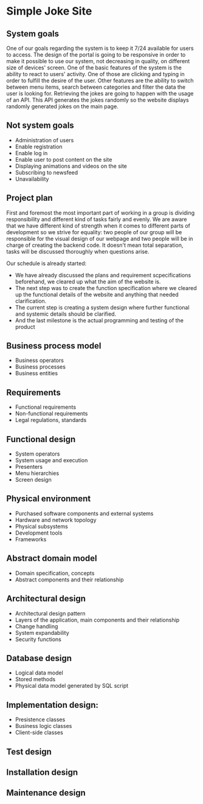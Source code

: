 # Simple Joke Site

## System goals
One of our goals regarding the system is to keep it 7/24 available for users to access. The design of the portal is going to be responsive in order to make it possible to use our system, not decreasing in quality, on different size of devices' screen. One of the basic features of the system is the ability to react to users' activity. One of those are clicking and typing in order to fulfill the desire of the user. Other features are the ability to switch between menu items, search between categories and filter the data the user is looking for. Retrieving the jokes are going to happen with the usage of an API. This API generates the jokes randomly so the website displays randomly generated jokes on the main page.

## Not system goals
* Administration of users
* Enable registration
* Enable log in
* Enable user to post content on the site
* Displaying animations and videos on the site
* Subscribing to newsfeed
* Unavailability

## Project plan
First and foremost the most important part of working in a group is dividing responsibility and different kind of tasks fairly and evenly. We are aware that we have different kind of strength when it comes to different parts of development so we strive for equality: two people of our group will be responsible for the visual design of our webpage and two people will be in charge of creating the backend code. It doesn't mean total separation, tasks will be discussed thoroughly when questions arise.

Our schedule is already started:
* We have already discussed the plans and requirement scpecifications beforehand, we cleared up what the aim of the website is. 
* The next step was to create the function specification where we cleared up the functional details of the website and anything that needed clarification.
* The current step is creating a system design where further functional and systemic details should be clarified.
* And the last milestone is the actual programming and testing of the product

## Business process model
* Business operators
* Business processes
* Business entities

## Requirements
* Functional requirements
* Non-functional requirements
* Legal regulations, standards

## Functional design
* System operators
* System usage and execution
* Presenters
* Menu hierarchies
* Screen design

## Physical environment
* Purchased software components and external systems
* Hardware and network topology
* Physical subsystems
* Development tools
* Frameworks

## Abstract domain model
* Domain specification, concepts
* Abstract components and their relationship

## Architectural design
* Architectural design pattern
* Layers of the application, main components and their relationship
* Change handling
* System expandability
* Security functions

## Database design
* Logical data model
* Stored methods
* Physical data model generated by SQL script

## Implementation design:
* Presistence classes
* Business logic classes
* Client-side classes

## Test design

## Installation design

## Maintenance design
